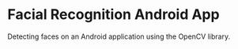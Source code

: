 # Facial Recognition Android App

Detecting faces on an Android application using the OpenCV library.


